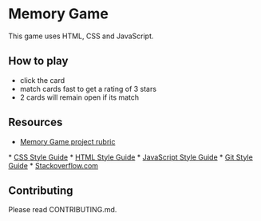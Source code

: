 # Memory Game 

This game uses HTML, CSS and JavaScript.

## How to play

* click the card
*  match cards fast to get a rating of 3 stars
*  2 cards will remain open if its match


## Resources

* <a href="https://review.udacity.com/#!/rubrics/591/view">Memory Game project rubric
</a>
* <a href="http://udacity.github.io/frontend-nanodegree-styleguide/css.html">CSS Style Guide</a>
* <a href="http://udacity.github.io/frontend-nanodegree-styleguide/index.html">HTML Style Guide</a>
* <a href="http://udacity.github.io/frontend-nanodegree-styleguide/javascript.html">JavaScript Style Guide</a>
* <a href="https://udacity.github.io/git-styleguide/">Git Style Guide</a>
* <a href="https://stackoverflow.com/">Stackoverflow.com</a>

## Contributing

Please read CONTRIBUTING.md.